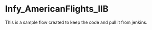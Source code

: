 # Infy_AmericanFlights_IIB
 This is a sample flow created to keep the code and pull it from jenkins.
